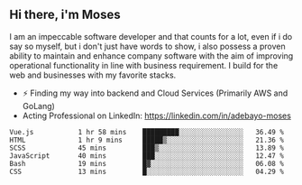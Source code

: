 ## Hi there, i'm Moses

I am an impeccable software developer and that counts for a lot, even if i do say so myself, but i don't just have words to show, i also possess a proven ability to maintain and enhance company software with the aim of improving operational functionality in line with business requirement. I build for the web and businesses with my favorite stacks.
- ⚡ Finding my way into backend and Cloud Services (Primarily AWS and GoLang)
- Acting Professional on LinkedIn: https://linkedin.com/in/adebayo-moses

<!--START_SECTION:waka-->

```text
Vue.js           1 hr 58 mins    █████████░░░░░░░░░░░░░░░░   36.49 %
HTML             1 hr 9 mins     █████▒░░░░░░░░░░░░░░░░░░░   21.36 %
SCSS             45 mins         ███▒░░░░░░░░░░░░░░░░░░░░░   13.89 %
JavaScript       40 mins         ███░░░░░░░░░░░░░░░░░░░░░░   12.47 %
Bash             19 mins         █▓░░░░░░░░░░░░░░░░░░░░░░░   06.08 %
CSS              13 mins         █░░░░░░░░░░░░░░░░░░░░░░░░   04.29 %
```

<!--END_SECTION:waka-->
